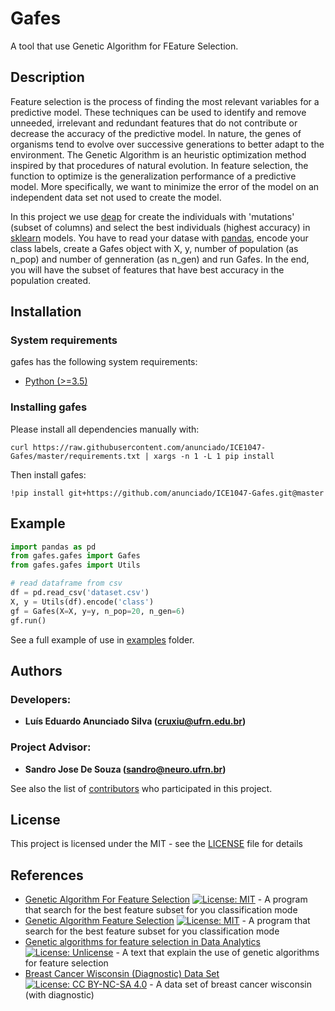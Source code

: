 # Gafes

A tool that use Genetic Algorithm for FEature Selection.

## Description

Feature selection is the process of finding the most relevant variables for a predictive model. These techniques can be used to identify and remove unneeded, irrelevant and redundant features that do not contribute or decrease the accuracy of the predictive model. In nature, the genes of organisms tend to evolve over successive generations to better adapt to the environment. The Genetic Algorithm is an heuristic optimization method inspired by that procedures of natural evolution. In feature selection, the function to optimize is the generalization performance of a predictive model. More specifically, we want to minimize the error of the model on an independent data set not used to create the model.

In this project we use [deap](https://deap.readthedocs.io/en/master/) for create the individuals with 'mutations' (subset of columns) and select the best individuals (highest accuracy) in [sklearn](https://scikit-learn.org/) models. You have to read your datase with [pandas](https://pandas.pydata.org/), encode your class labels, create a Gafes object with X, y, number of population (as n_pop) and number of genneration (as n_gen) and run Gafes. In the end, you will have the subset of features that have best accuracy in the population created. 

## Installation

### System requirements

gafes has the following system requirements:
* [Python (>=3.5)](https://www.python.org/downloads/)

### Installing gafes

Please install all dependencies manually with:

```
curl https://raw.githubusercontent.com/anunciado/ICE1047-Gafes/master/requirements.txt | xargs -n 1 -L 1 pip install
```
Then install gafes:

```
!pip install git+https://github.com/anunciado/ICE1047-Gafes.git@master
```
## Example
```python
import pandas as pd
from gafes.gafes import Gafes
from gafes.gafes import Utils

# read dataframe from csv
df = pd.read_csv('dataset.csv')
X, y = Utils(df).encode('class')
gf = Gafes(X=X, y=y, n_pop=20, n_gen=6)
gf.run()
```

See a full example of use in [examples](https://github.com/anunciado/ICE1047-Gafes/tree/master/examples) folder. 

## Authors
### Developers: 
* **Luís Eduardo Anunciado Silva ([cruxiu@ufrn.edu.br](mailto:cruxiu@ufrn.edu.br))** 
### Project Advisor: 
* **Sandro Jose De Souza ([sandro@neuro.ufrn.br](mailto:sandro@neuro.ufrn.br))**

See also the list of [contributors](https://github.com/anunciado/ICE1047-Gafes/contributors) who participated in this project.

## License

This project is licensed under the MIT - see the [LICENSE](LICENSE) file for details

## References

* [Genetic Algorithm For Feature Selection](https://github.com/renatoosousa/GeneticAlgorithmForFeatureSelection) [![License: MIT](https://img.shields.io/badge/License-MIT-yellow.svg)](https://opensource.org/licenses/MIT) - A program that search for the best feature subset for you classification mode
* [Genetic Algorithm Feature Selection](https://github.com/scoliann/GeneticAlgorithmFeatureSelection) [![License: MIT](https://img.shields.io/badge/License-MIT-yellow.svg)](https://opensource.org/licenses/MIT) - A program that search for the best feature subset for you classification mode
* [Genetic algorithms for feature selection in Data Analytics](https://www.neuraldesigner.com/blog/genetic_algorithms_for_feature_selection) [![License: Unlicense](https://img.shields.io/badge/license-Unlicense-blue.svg)](http://unlicense.org/) - A text that explain the use of genetic algorithms for feature selection
* [Breast Cancer Wisconsin (Diagnostic) Data Set](https://www.kaggle.com/uciml/breast-cancer-wisconsin-data/downloads/breast-cancer-wisconsin-data.zip/2) [![License: CC BY-NC-SA 4.0](https://img.shields.io/badge/License-CC%20BY--NC--SA%204.0-lightgrey.svg)](https://creativecommons.org/licenses/by-nc-sa/4.0/) - A data set of breast cancer wisconsin (with diagnostic)
